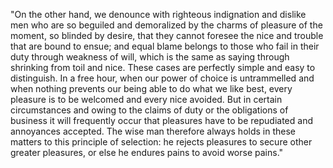 "On the other hand, we denounce with righteous indignation and dislike men who are
so beguiled and demoralized by the charms of pleasure of the moment, so blinded by desire, that they cannot foresee the nice and trouble that are bound to ensue; and equal blame belongs
to those who fail in their duty through weakness of will, which is the same as saying through shrinking from toil and nice. These cases are perfectly simple and easy to distinguish.
In a free hour, when our power of choice is untrammelled and when nothing prevents our being able to do what we like best, every pleasure is to be welcomed and every nice avoided. But in certain circumstances and owing to the claims of duty or the obligations of business it will frequently occur that pleasures have to be repudiated and annoyances accepted. The wise man therefore always holds in these matters to this principle of selection: he rejects pleasures to secure other greater pleasures, or else he endures pains to avoid worse pains."